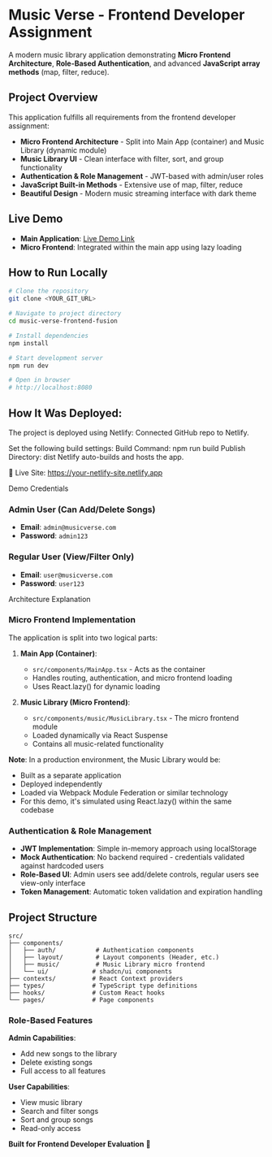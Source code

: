 # Music Verse - Frontend Developer Assignment

A modern music library application demonstrating **Micro Frontend Architecture**, **Role-Based Authentication**, and advanced **JavaScript array methods** (map, filter, reduce).

##  Project Overview
This application fulfills all requirements from the frontend developer assignment:

-  **Micro Frontend Architecture** - Split into Main App (container) and Music Library (dynamic module)
-  **Music Library UI** - Clean interface with filter, sort, and group functionality
-  **Authentication & Role Management** - JWT-based with admin/user roles
-  **JavaScript Built-in Methods** - Extensive use of map, filter, reduce
-  **Beautiful Design** - Modern music streaming interface with dark theme

## Live Demo

- **Main Application**: [Live Demo Link](https://lovable.dev/projects/33e1166c-886c-41e1-a9e2-8353153411f4)
- **Micro Frontend**: Integrated within the main app using lazy loading


## How to Run Locally

```bash
# Clone the repository
git clone <YOUR_GIT_URL>

# Navigate to project directory
cd music-verse-frontend-fusion

# Install dependencies
npm install

# Start development server
npm run dev

# Open in browser
# http://localhost:8080
```

## How It Was Deployed:

The project is deployed using Netlify:
   Connected GitHub repo to Netlify.

Set the following build settings:
   Build Command: npm run build
   Publish Directory: dist
   Netlify auto-builds and hosts the app.

🔗 Live Site: https://your-netlify-site.netlify.app

Demo Credentials

### Admin User (Can Add/Delete Songs)
- **Email**: `admin@musicverse.com`
- **Password**: `admin123`

### Regular User (View/Filter Only)
- **Email**: `user@musicverse.com`
- **Password**: `user123`

Architecture Explanation

### Micro Frontend Implementation

The application is split into two logical parts:

1. **Main App (Container)**: 
   - `src/components/MainApp.tsx` - Acts as the container
   - Handles routing, authentication, and micro frontend loading
   - Uses React.lazy() for dynamic loading

2. **Music Library (Micro Frontend)**:
   - `src/components/music/MusicLibrary.tsx` - The micro frontend module
   - Loaded dynamically via React Suspense
   - Contains all music-related functionality

**Note**: In a production environment, the Music Library would be:
- Built as a separate application
- Deployed independently 
- Loaded via Webpack Module Federation or similar technology
- For this demo, it's simulated using React.lazy() within the same codebase

### Authentication & Role Management

- **JWT Implementation**: Simple in-memory approach using localStorage
- **Mock Authentication**: No backend required - credentials validated against hardcoded users
- **Role-Based UI**: Admin users see add/delete controls, regular users see view-only interface
- **Token Management**: Automatic token validation and expiration handling

## Project Structure

```
src/
├── components/
│   ├── auth/           # Authentication components
│   ├── layout/         # Layout components (Header, etc.)
│   ├── music/          # Music Library micro frontend
│   └── ui/            # shadcn/ui components
├── contexts/          # React Context providers
├── types/             # TypeScript type definitions
├── hooks/             # Custom React hooks
└── pages/             # Page components
```

### Role-Based Features

**Admin Capabilities**:
- Add new songs to the library
- Delete existing songs
- Full access to all features

**User Capabilities**:
- View music library
- Search and filter songs
- Sort and group songs
- Read-only access







**Built for Frontend Developer Evaluation** 🎯
